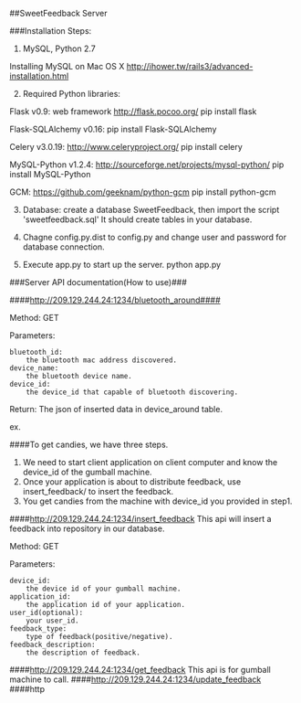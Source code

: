##SweetFeedback Server

###Installation Steps:

1. MySQL, Python 2.7

Installing MySQL on Mac OS X
http://ihower.tw/rails3/advanced-installation.html

2. Required Python libraries:

Flask v0.9: web framework 
http://flask.pocoo.org/
pip install flask

Flask-SQLAlchemy v0.16:
pip install Flask-SQLAlchemy

Celery v3.0.19:
http://www.celeryproject.org/
pip install celery

MySQL-Python v1.2.4:
http://sourceforge.net/projects/mysql-python/
pip install MySQL-Python

GCM:
https://github.com/geeknam/python-gcm
pip install python-gcm

3. Database:
create a database SweetFeedback, then import the script 'sweetfeedback.sql'
It should create tables in your database.


4. Chagne config.py.dist to config.py and change user and password for database connection.


5. Execute app.py to start up the server.
python app.py

###Server API documentation(How to use)###

####http://209.129.244.24:1234/bluetooth_around####

Method: GET

Parameters:
	
	bluetooth_id: 
		the bluetooth mac address discovered.
	device_name: 
		the bluetooth device name.
	device_id: 
		the device_id that capable of bluetooth discovering.
Return: The json of inserted data in device_around table.

ex. 
 
	
####To get candies, we have three steps.

1. We need to start client application on client computer and know the device_id of the gumball machine. 
2. Once your application is about to distribute feedback, use insert_feedback/ to insert the feedback. 
3. You get candies from the machine with device_id you provided in step1.

####http://209.129.244.24:1234/insert_feedback
This api will insert a feedback into repository in our database.
 
Method: GET

Parameters:

	device_id: 
		the device id of your gumball machine.
	application_id: 
		the application id of your application.
	user_id(optional): 
		your user_id.
	feedback_type: 
		type of feedback(positive/negative).
	feedback_description: 
		the description of feedback.
####http://209.129.244.24:1234/get_feedback 
This api is for gumball machine to call. 
####http://209.129.244.24:1234/update_feedback
####http